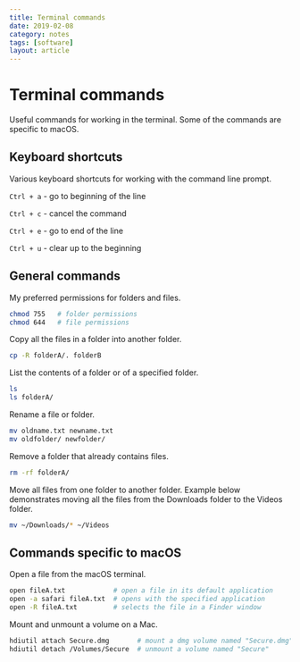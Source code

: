 ```yaml
---
title: Terminal commands
date: 2019-02-08
category: notes
tags: [software]
layout: article
---
```


# Terminal commands

Useful commands for working in the terminal. Some of the commands are specific
to macOS.

## Keyboard shortcuts

Various keyboard shortcuts for working with the command line prompt.

`Ctrl + a` - go to beginning of the line

`Ctrl + c` - cancel the command

`Ctrl + e` - go to end of the line

`Ctrl + u` - clear up to the beginning

## General commands

My preferred permissions for folders and files.

```bash
chmod 755   # folder permissions
chmod 644   # file permissions
```

Copy all the files in a folder into another folder.

```bash
cp -R folderA/. folderB
```

List the contents of a folder or of a specified folder.

```bash
ls
ls folderA/
```

Rename a file or folder.

```bash
mv oldname.txt newname.txt
mv oldfolder/ newfolder/
```

Remove a folder that already contains files.

```bash
rm -rf folderA/
```

Move all files from one folder to another folder. Example below demonstrates
moving all the files from the Downloads folder to the Videos folder.

```bash
mv ~/Downloads/* ~/Videos
```


## Commands specific to macOS

Open a file from the macOS terminal.

```bash
open fileA.txt            # open a file in its default application
open -a safari fileA.txt  # opens with the specified application
open -R fileA.txt         # selects the file in a Finder window
```

Mount and unmount a volume on a Mac.

```bash
hdiutil attach Secure.dmg       # mount a dmg volume named "Secure.dmg"
hdiutil detach /Volumes/Secure  # unmount a volume named "Secure"
```

